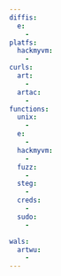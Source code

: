 ```yaml
---
diffis:
  e:
    -
platfs:
  hackmyvm:
    -
curls:
  art:
    -
  artac:
    -
functions:
  unix:
    -
  e:
    -
  hackmyvm:
    -
  fuzz:
    -
  steg:
    -
  creds:
    -
  sudo:
    -

wals:
  artwu:
    -
---
```

